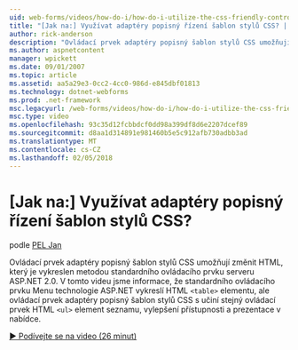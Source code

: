 ```yaml
---
uid: web-forms/videos/how-do-i/how-do-i-utilize-the-css-friendly-control-adapters
title: "[Jak na:] Využívat adaptéry popisný řízení šablon stylů CSS? | Microsoft Docs"
author: rick-anderson
description: "Ovládací prvek adaptéry popisný šablon stylů CSS umožňují změnit HTML, který je vykreslen metodou standardního ovládacího prvku serveru ASP.NET 2.0. V tomto videu jsme informace c..."
ms.author: aspnetcontent
manager: wpickett
ms.date: 09/01/2007
ms.topic: article
ms.assetid: aa5a29e3-0cc2-4cc0-986d-e845dbf01813
ms.technology: dotnet-webforms
ms.prod: .net-framework
msc.legacyurl: /web-forms/videos/how-do-i/how-do-i-utilize-the-css-friendly-control-adapters
msc.type: video
ms.openlocfilehash: 93c35d12fcbbdcf0dd98a399df8d6e2207dcef89
ms.sourcegitcommit: d8aa1d314891e981460b5e5c912afb730adbb3ad
ms.translationtype: MT
ms.contentlocale: cs-CZ
ms.lasthandoff: 02/05/2018
---
```

<a name="how-do-i-utilize-the-css-friendly-control-adapters"></a>[Jak na:] Využívat adaptéry popisný řízení šablon stylů CSS?
====================
podle [PEL Jan](https://twitter.com/chrispels)

Ovládací prvek adaptéry popisný šablon stylů CSS umožňují změnit HTML, který je vykreslen metodou standardního ovládacího prvku serveru ASP.NET 2.0. V tomto videu jsme informace, že standardního ovládacího prvku Menu technologie ASP.NET vykreslí HTML `<table>` elementu, ale ovládací prvek adaptéry popisný šablon stylů CSS s učiní stejný ovládací prvek HTML `<ul>` element seznamu, vylepšení přístupnosti a prezentace v nabídce. 

[&#9654; Podívejte se na video (26 minut)](https://channel9.msdn.com/Blogs/ASP-NET-Site-Videos/how-do-i-utilize-the-css-friendly-control-adapters)
